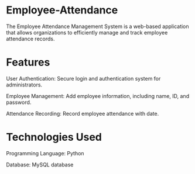 # Employee-Attendance
The Employee Attendance Management System is a web-based application that allows organizations to efficiently manage and track employee attendance records.
# Features
User Authentication: Secure login and authentication system for administrators.

Employee Management: Add employee information, including name, ID, and password.

Attendance Recording: Record employee attendance with date.
# Technologies Used
Programming Language: Python

Database: MySQL database
